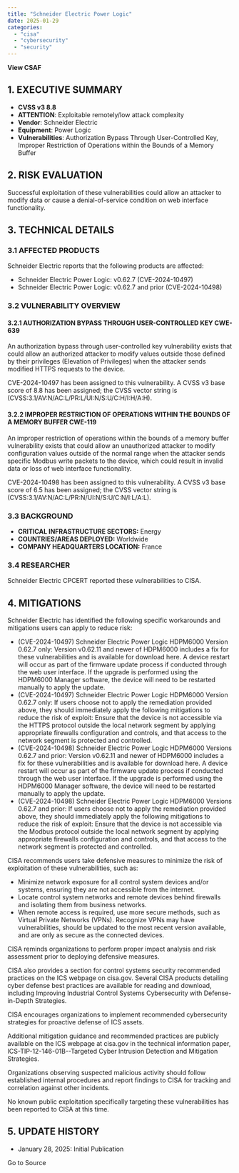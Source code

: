 ```yaml
---
title: "Schneider Electric Power Logic"
date: 2025-01-29
categories: 
  - "cisa"
  - "cybersecurity"
  - "security"
---
```


**View CSAF**

## 1\. EXECUTIVE SUMMARY

- **CVSS v3 8.8**
- **ATTENTION**: Exploitable remotely/low attack complexity
- **Vendor**: Schneider Electric
- **Equipment**: Power Logic
- **Vulnerabilities**: Authorization Bypass Through User-Controlled Key, Improper Restriction of Operations within the Bounds of a Memory Buffer

## 2\. RISK EVALUATION

Successful exploitation of these vulnerabilities could allow an attacker to modify data or cause a denial-of-service condition on web interface functionality.

## 3\. TECHNICAL DETAILS

### 3.1 AFFECTED PRODUCTS

Schneider Electric reports that the following products are affected:

- Schneider Electric Power Logic: v0.62.7 (CVE-2024-10497)
- Schneider Electric Power Logic: v0.62.7 and prior (CVE-2024-10498)

### 3.2 VULNERABILITY OVERVIEW

#### **3.2.1** **AUTHORIZATION BYPASS THROUGH USER-CONTROLLED KEY CWE-639**

An authorization bypass through user-controlled key vulnerability exists that could allow an authorized attacker to modify values outside those defined by their privileges (Elevation of Privileges) when the attacker sends modified HTTPS requests to the device.

CVE-2024-10497 has been assigned to this vulnerability. A CVSS v3 base score of 8.8 has been assigned; the CVSS vector string is (CVSS:3.1/AV:N/AC:L/PR:L/UI:N/S:U/C:H/I:H/A:H).

#### **3.2.2** **IMPROPER RESTRICTION OF OPERATIONS WITHIN THE BOUNDS OF A MEMORY BUFFER CWE-119**

An improper restriction of operations within the bounds of a memory buffer vulnerability exists that could allow an unauthorized attacker to modify configuration values outside of the normal range when the attacker sends specific Modbus write packets to the device, which could result in invalid data or loss of web interface functionality.

CVE-2024-10498 has been assigned to this vulnerability. A CVSS v3 base score of 6.5 has been assigned; the CVSS vector string is (CVSS:3.1/AV:N/AC:L/PR:N/UI:N/S:U/C:N/I:L/A:L).

### 3.3 BACKGROUND

- **CRITICAL INFRASTRUCTURE SECTORS:** Energy
- **COUNTRIES/AREAS DEPLOYED:** Worldwide
- **COMPANY HEADQUARTERS LOCATION:** France

### 3.4 RESEARCHER

Schneider Electric CPCERT reported these vulnerabilities to CISA.

## 4\. MITIGATIONS

Schneider Electric has identified the following specific workarounds and mitigations users can apply to reduce risk:

- (CVE-2024-10497) Schneider Electric Power Logic HDPM6000 Version 0.62.7 only: Version v0.62.11 and newer of HDPM6000 includes a fix for these vulnerabilities and is available for download here. A device restart will occur as part of the firmware update process if conducted through the web user interface. If the upgrade is performed using the HDPM6000 Manager software, the device will need to be restarted manually to apply the update.
- (CVE-2024-10497) Schneider Electric Power Logic HDPM6000 Version 0.62.7 only: If users choose not to apply the remediation provided above, they should immediately apply the following mitigations to reduce the risk of exploit: Ensure that the device is not accessible via the HTTPS protocol outside the local network segment by applying appropriate firewalls configuration and controls, and that access to the network segment is protected and controlled.
- (CVE-2024-10498) Schneider Electric Power Logic HDPM6000 Versions 0.62.7 and prior: Version v0.62.11 and newer of HDPM6000 includes a fix for these vulnerabilities and is available for download here. A device restart will occur as part of the firmware update process if conducted through the web user interface. If the upgrade is performed using the HDPM6000 Manager software, the device will need to be restarted manually to apply the update.
- (CVE-2024-10498) Schneider Electric Power Logic HDPM6000 Versions 0.62.7 and prior: If users choose not to apply the remediation provided above, they should immediately apply the following mitigations to reduce the risk of exploit: Ensure that the device is not accessible via the Modbus protocol outside the local network segment by applying appropriate firewalls configuration and controls, and that access to the network segment is protected and controlled.

CISA recommends users take defensive measures to minimize the risk of exploitation of these vulnerabilities, such as:

- Minimize network exposure for all control system devices and/or systems, ensuring they are not accessible from the internet.
- Locate control system networks and remote devices behind firewalls and isolating them from business networks.
- When remote access is required, use more secure methods, such as Virtual Private Networks (VPNs). Recognize VPNs may have vulnerabilities, should be updated to the most recent version available, and are only as secure as the connected devices.

CISA reminds organizations to perform proper impact analysis and risk assessment prior to deploying defensive measures.

CISA also provides a section for control systems security recommended practices on the ICS webpage on cisa.gov. Several CISA products detailing cyber defense best practices are available for reading and download, including Improving Industrial Control Systems Cybersecurity with Defense-in-Depth Strategies.

CISA encourages organizations to implement recommended cybersecurity strategies for proactive defense of ICS assets.

Additional mitigation guidance and recommended practices are publicly available on the ICS webpage at cisa.gov in the technical information paper, ICS-TIP-12-146-01B--Targeted Cyber Intrusion Detection and Mitigation Strategies.

Organizations observing suspected malicious activity should follow established internal procedures and report findings to CISA for tracking and correlation against other incidents.

No known public exploitation specifically targeting these vulnerabilities has been reported to CISA at this time.

## 5\. UPDATE HISTORY

- January 28, 2025: Initial Publication

Go to Source
